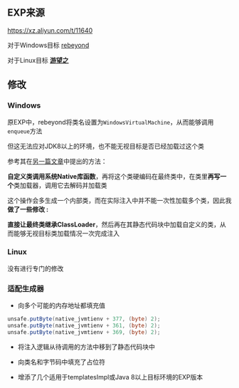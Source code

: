 ## EXP来源

https://xz.aliyun.com/t/11640

对于Windows目标  [rebeyond](https://xz.aliyun.com/u/8697)

对于Linux目标  [**游望之**](https://xz.aliyun.com/u/40732) 

## 修改

### Windows

原EXP中，rebeyond将类名设置为`WindowsVirtualMachine`，从而能够调用`enqueue`方法

但这无法应对JDK8以上的环境，也不能无视目标是否已经加载过这个类

参考其在[另一篇文章](https://xz.aliyun.com/t/10075#toc-4)中提出的方法：

**自定义类调用系统Native库函数**，再将这个类硬编码在最终类中，在类里**再写一个**类加载器，调用它去解码并加载类

这个操作会多生成一个内部类，而在实际注入中并不能一次性加载多个类，因此我**做了一些修改 :**

**直接让最终类继承ClassLoader**，然后再在其静态代码块中加载自定义的类，从而能够无视目标类加载情况一次完成注入

### Linux

没有进行专门的修改

### 适配生成器

- 向多个可能的内存地址都填充值


```java
unsafe.putByte(native_jvmtienv + 377, (byte) 2);
unsafe.putByte(native_jvmtienv + 361, (byte) 2);
unsafe.putByte(native_jvmtienv + 369, (byte) 2);
```

- 将注入逻辑从待调用的方法中移到了静态代码块中

- 向类名和字节码中填充了占位符

- 增添了几个适用于templatesImpl或Java 8以上目标环境的EXP版本
